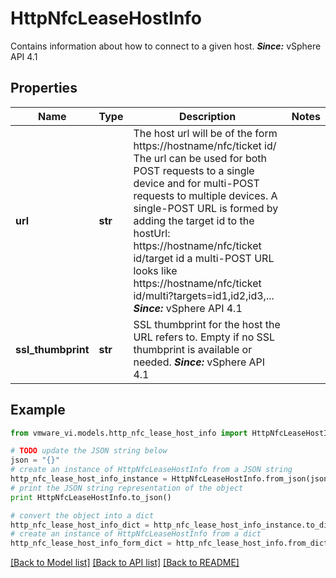 # HttpNfcLeaseHostInfo

Contains information about how to connect to a given host.  ***Since:*** vSphere API 4.1 

## Properties
Name | Type | Description | Notes
------------ | ------------- | ------------- | -------------
**url** | **str** | The host url will be of the form      https://hostname/nfc/ticket id/ The url can be used for both POST requests to a single device and for multi-POST requests to multiple devices. A single-POST URL is formed by adding the target id to the hostUrl:      https://hostname/nfc/ticket id/target id a multi-POST URL looks like      https://hostname/nfc/ticket id/multi?targets&#x3D;id1,id2,id3,...  ***Since:*** vSphere API 4.1  | 
**ssl_thumbprint** | **str** | SSL thumbprint for the host the URL refers to.  Empty if no SSL thumbprint is available or needed.  ***Since:*** vSphere API 4.1  | 

## Example

```python
from vmware_vi.models.http_nfc_lease_host_info import HttpNfcLeaseHostInfo

# TODO update the JSON string below
json = "{}"
# create an instance of HttpNfcLeaseHostInfo from a JSON string
http_nfc_lease_host_info_instance = HttpNfcLeaseHostInfo.from_json(json)
# print the JSON string representation of the object
print HttpNfcLeaseHostInfo.to_json()

# convert the object into a dict
http_nfc_lease_host_info_dict = http_nfc_lease_host_info_instance.to_dict()
# create an instance of HttpNfcLeaseHostInfo from a dict
http_nfc_lease_host_info_form_dict = http_nfc_lease_host_info.from_dict(http_nfc_lease_host_info_dict)
```
[[Back to Model list]](../README.md#documentation-for-models) [[Back to API list]](../README.md#documentation-for-api-endpoints) [[Back to README]](../README.md)


